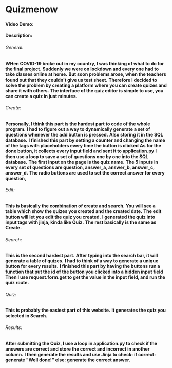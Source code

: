 # Quizmenow
#### Video Demo:  <URL HERE>
#### Description:
###### General:
**WHen COVID-19 broke out in my country, I was thinking of what to do for the final project.**
**Suddenly we were on lockdown and every one had to take classes online at home.**
**But soon problems arose, when the teachers found out that they couldn't give us test sheet.**
**Therefore I decided to solve the problem by creating a platform where you can create quizes and share it with others.**
**The interface of the quiz editor is simple to use, you can create a quiz in just minutes.**

###### Create:
**Personally, I think this part is the hardest part to code of the whole program.**
**I had to figure out a way to dynamically generate a set of questions whenever the add button is pressed.**
**Also storing it in the SQL database.**
**I finished this part by setting a counter and changing the name of the tags with placeholders every time the button is clicked**
**As for the done button, it collects every input field and sent it to application.py**
**I then use a loop to save a set of questions one by one into the SQL database.**
**The first input on the page is the quiz name.**
**The 5 inputs in every set of questions are question, answer_a, answer_b, answer_c, answer_d.**
**The radio buttons are used to set the correct answer for every question,**

###### Edit:
**This is basically the combination of create and search.**
**You will see a table which show the quizes you created and the created date.**
**The edit button will let you edit the quiz you created.**
**I generated the quiz into input tags with jinja, kinda like Quiz.**
**The rest basically is the same as Create.**

###### Search:
**This is the second hardest part.**
**After typing into the search bar, it will generate a table of quizes.**
**I had to think of a way to generate a unique button for every results.**
**I finished this part by having the buttons run a function that put the id of the button you clicked into a hidden input field**
**Then I use request.form.get to get the value in the input field, and run the quiz route.**

###### Quiz:
**This is probably the easiest part of this website.**
**It generates the quiz you selected in Search.**

###### Results:
**After submitting the Quiz, I use a loop in application.py to check if the answers are correct and store the correct and incorrect in another column.**
**I then generate the results and use Jinja to check: if correct: generate "Well done!" else: generate the correct answer.**